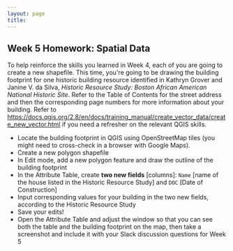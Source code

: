 ```yaml
---
layout: page
title: 
---
```


## Week 5 Homework: Spatial Data

To help reinforce the skills you learned in Week 4, each of you are going to create a new shapefile. This time, you're going to be drawing the building footprint for one historic building resource identified in Kathryn Grover and Janine V. da Silva, *Historic Resource Study: Boston African American National Historic Site*. Refer to the Table of Contents for the street address and then the corresponding page numbers for more information about your building. Refer to <https://docs.qgis.org/2.8/en/docs/training_manual/create_vector_data/create_new_vector.html> if you need a refresher on the relevant QGIS skills.

- Locate the building footprint in QGIS using OpenStreetMap tiles (you might need to cross-check in a browser with Google Maps).
- Create a new polygon shapefile
- In Edit mode, add a new polygon feature and draw the outline of the building footprint
- In the Attribute Table, create **two new fields** [columns]: `Name` [name of the house listed in the Historic Resource Study] and `DOC` [Date of Construction]
- Input corresponding values for your building in the two new fields, according to the Historic Resource Study
- Save your edits! 
- Open the Attribute Table and adjust the window so that you can see both the table and the building footprint on the map, then take a screenshot and include it with your Slack discussion questions for Week 5
